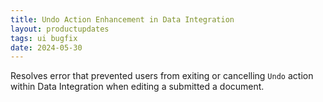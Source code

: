 ```yaml
---
title: Undo Action Enhancement in Data Integration
layout: productupdates
tags: ui bugfix
date: 2024-05-30
---
```

Resolves error that prevented users from exiting or cancelling `Undo` action within Data Integration when editing a submitted a document.

